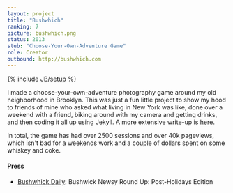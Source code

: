 ```yaml
---
layout: project
title: "Bushwhich"
ranking: 7
picture: bushwhich.png
status: 2013
stub: "Choose-Your-Own-Adventure Game"
role: Creator
outbound: http://bushwhich.com
---
```

{% include JB/setup %}

I made a choose-your-own-adventure photography game around my old neighborhood in Brooklyn. This was just a fun little project to show my hood to friends of mine who asked what living in New York was like, done over a weekend with a friend, biking around with my camera and getting drinks, and then coding it all up using Jekyll. A more extensive write-up is [here](http://burntfen.com/2013-12-22/12-08-bushwhich/).

In total, the game has had over 2500 sessions and over 40k pageviews, which isn't bad for a weekends work and a couple of dollars spent on some whiskey and coke.

#### Press

- [Bushwhick Daily](http://bushwickdaily.com/2014/01/bushwick-newsy-round-up-post-holidays-edition/): Bushwick Newsy Round Up: Post-Holidays Edition